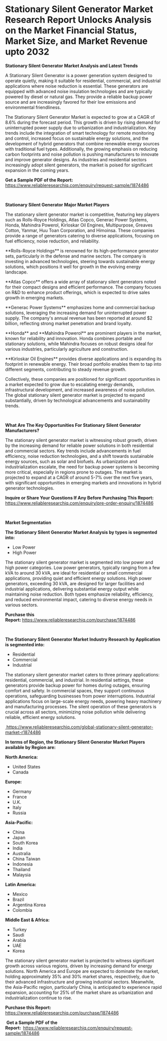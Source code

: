<p><h1>Stationary Silent Generator Market Research Report Unlocks Analysis on the Market Financial Status, Market Size, and Market Revenue upto 2032</h1></p><p><strong>Stationary Silent Generator Market Analysis and Latest Trends</strong></p>
<p><p>A Stationary Silent Generator is a power generation system designed to operate quietly, making it suitable for residential, commercial, and industrial applications where noise reduction is essential. These generators are equipped with advanced noise insulation technologies and are typically powered by diesel or natural gas. They provide a reliable backup power source and are increasingly favored for their low emissions and environmental friendliness.</p><p>The Stationary Silent Generator Market is expected to grow at a CAGR of 8.6% during the forecast period. This growth is driven by rising demand for uninterrupted power supply due to urbanization and industrialization. Key trends include the integration of smart technology for remote monitoring and control, increased focus on sustainable energy solutions, and the development of hybrid generators that combine renewable energy sources with traditional fuel types. Additionally, the growing emphasis on reducing carbon footprints and noise pollution is pushing manufacturers to innovate and improve generator designs. As industries and residential sectors increasingly adopt silent generators, the market is poised for significant expansion in the coming years.</p></p>
<p><strong>Get a Sample PDF of the Report:&nbsp;</strong> <a href="https://www.reliableresearchiq.com/enquiry/request-sample/1874486?utm_campaign=3069&utm_medium=2&utm_source=Github&utm_content=ia&utm_term=12042025&utm_id=stationary-silent-generator">https://www.reliableresearchiq.com/enquiry/request-sample/1874486</a></p>
<p>&nbsp;</p>
<p><strong>Stationary Silent Generator Major Market Players</strong></p>
<p><p>The stationary silent generator market is competitive, featuring key players such as Rolls-Royce Holdings, Atlas Copco, Generac Power Systems, Honda, Mahindra Powerol, Kirloskar Oil Engines, Multipurpose, Greaves Cotton, Yanmar, Huu Toan Corporation, and Himoinsa. These companies provide a range of generators catering to diverse applications, focusing on fuel efficiency, noise reduction, and reliability.</p><p>**Rolls-Royce Holdings** is renowned for its high-performance generator sets, particularly in the defense and marine sectors. The company is investing in advanced technologies, steering towards sustainable energy solutions, which positions it well for growth in the evolving energy landscape.</p><p>**Atlas Copco** offers a wide array of stationary silent generators noted for their compact designs and efficient performance. The company focuses on R&D to enhance product offerings, which is expected to drive sales growth in emerging markets.</p><p>**Generac Power Systems** emphasizes home and commercial backup solutions, leveraging the increasing demand for uninterrupted power supply. The company's annual revenue has been reported at around $2 billion, reflecting strong market penetration and brand loyalty.</p><p>**Honda** and **Mahindra Powerol** are prominent players in the market, known for reliability and innovation. Honda combines portable and stationary solutions, while Mahindra focuses on robust designs ideal for various industries, particularly agriculture and construction.</p><p>**Kirloskar Oil Engines** provides diverse applications and is expanding its footprint in renewable energy. Their broad portfolio enables them to tap into different segments, contributing to steady revenue growth.</p><p>Collectively, these companies are positioned for significant opportunities in a market expected to grow due to escalating energy demands, infrastructural development, and increased awareness of noise pollution. The global stationary silent generator market is projected to expand substantially, driven by technological advancements and sustainability trends.</p></p>
<p>&nbsp;</p>
<p><strong>What Are The Key Opportunities For Stationary Silent Generator Manufacturers?</strong></p>
<p><p>The stationary silent generator market is witnessing robust growth, driven by the increasing demand for reliable power solutions in both residential and commercial sectors. Key trends include advancements in fuel efficiency, noise reduction technologies, and a shift towards sustainable energy sources, such as solar and biofuels. As urbanization and industrialization escalate, the need for backup power systems is becoming more critical, especially in regions prone to outages. The market is projected to expand at a CAGR of around 5-7% over the next five years, with significant opportunities in emerging markets and innovations in hybrid generator technologies.</p></p>
<p><strong>Inquire or Share Your Questions If Any Before Purchasing This Report:</strong> <a href="https://www.reliableresearchiq.com/enquiry/pre-order-enquiry/1874486?utm_campaign=3069&utm_medium=2&utm_source=Github&utm_content=ia&utm_term=12042025&utm_id=stationary-silent-generator">https://www.reliableresearchiq.com/enquiry/pre-order-enquiry/1874486</a></p>
<p>&nbsp;</p>
<p><strong>Market Segmentation</strong></p>
<p><strong>The Stationary Silent Generator Market Analysis by types is segmented into:</strong></p>
<p><ul><li>Low Power</li><li>High Power</li></ul></p>
<p><p>The stationary silent generator market is segmented into low power and high power categories. Low power generators, typically ranging from a few kVA to around 30 kVA, are ideal for residential or small commercial applications, providing quiet and efficient energy solutions. High power generators, exceeding 30 kVA, are designed for larger facilities and industrial applications, delivering substantial energy output while maintaining noise reduction. Both types emphasize reliability, efficiency, and reduced environmental impact, catering to diverse energy needs in various sectors.</p></p>
<p><strong>Purchase this Report:&nbsp;</strong><a href="https://www.reliableresearchiq.com/purchase/1874486?utm_campaign=3069&utm_medium=2&utm_source=Github&utm_content=ia&utm_term=12042025&utm_id=stationary-silent-generator">https://www.reliableresearchiq.com/purchase/1874486</a></p>
<p>&nbsp;</p>
<p><strong>The Stationary Silent Generator Market Industry Research by Application is segmented into:</strong></p>
<p><ul><li>Residential</li><li>Commercial</li><li>Industrial</li></ul></p>
<p><p>The stationary silent generator market caters to three primary applications: residential, commercial, and industrial. In residential settings, these generators provide backup power for homes during outages, ensuring comfort and safety. In commercial spaces, they support continuous operations, safeguarding businesses from power interruptions. Industrial applications focus on large-scale energy needs, powering heavy machinery and manufacturing processes. The silent operation of these generators is crucial across all sectors, minimizing noise pollution while delivering reliable, efficient energy solutions.</p></p>
<p><a href="https://www.reliableresearchiq.com/global-stationary-silent-generator-market-r1874486?utm_campaign=3069&utm_medium=2&utm_source=Github&utm_content=ia&utm_term=12042025&utm_id=stationary-silent-generator">&nbsp;https://www.reliableresearchiq.com/global-stationary-silent-generator-market-r1874486</a></p>
<p><strong>In terms of Region, the Stationary Silent Generator Market Players available by Region are:</strong></p>
<p>
    <p> <strong> North America: </strong>
        <ul>
            <li>United States</li>
            <li>Canada</li>
        </ul>
        </p> 
    <p> <strong> Europe: </strong>
        <ul>
            <li>Germany</li>
            <li>France</li>
            <li>U.K.</li>
            <li>Italy</li>
            <li>Russia</li>
        </ul>
        </p> 
    <p> <strong> Asia-Pacific: </strong>
        <ul>
            <li>China</li>
            <li>Japan</li>
            <li>South Korea</li>
            <li>India</li>
            <li>Australia</li>
            <li>China Taiwan</li>
            <li>Indonesia</li>
            <li>Thailand</li>
            <li>Malaysia</li>
        </ul>
        </p> 
    <p> <strong> Latin America: </strong>
        <ul>
            <li>Mexico</li>
            <li>Brazil</li>
            <li>Argentina Korea</li>
            <li>Colombia</li>
        </ul>
        </p> 
    <p> <strong> Middle East & Africa: </strong>
        <ul>
            <li>Turkey</li>
            <li>Saudi</li>
            <li>Arabia</li>
            <li>UAE</li>
            <li>Korea</li>
        </ul>
    </p>
    </p>
<p><p>The stationary silent generator market is projected to witness significant growth across various regions, driven by increasing demand for energy solutions. North America and Europe are expected to dominate the market, holding approximately 35% and 30% market shares, respectively, due to their advanced infrastructure and growing industrial sectors. Meanwhile, the Asia-Pacific region, particularly China, is anticipated to experience rapid expansion, accounting for 25% of the market share as urbanization and industrialization continue to rise.</p></p>
<p><strong>Purchase this Report: </strong><a href="https://www.reliableresearchiq.com/purchase/1874486?utm_campaign=3069&utm_medium=2&utm_source=Github&utm_content=ia&utm_term=12042025&utm_id=stationary-silent-generator">https://www.reliableresearchiq.com/purchase/1874486</a></p>
<p>&nbsp;<strong>Get a Sample PDF of the Report:&nbsp;&nbsp;</strong><a href="https://www.reliableresearchiq.com/enquiry/request-sample/1874486?utm_campaign=3069&utm_medium=2&utm_source=Github&utm_content=ia&utm_term=12042025&utm_id=stationary-silent-generator">https://www.reliableresearchiq.com/enquiry/request-sample/1874486</a></p>
<p><strong></strong></p>
<p><p></p><p></p><p></p></p>